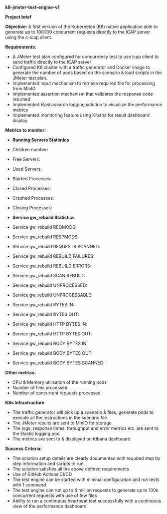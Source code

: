 **k8-jmeter-test-engine-v1**

**Project brief**

**Objective:** A first version of the Kubernetes (K8) native application able to generate up to 100000 concurrent requests directly to the ICAP server using the c-icap client.

**Requirements:**

- A JMeter test plan configured for concurrency test to use Icap client to send traffic directly to the ICAP server
- Configured K8 cluster with a traffic generator and Docker image to generate the number of pods based on the scenario &amp; load scripts in the JMeter test plan.
- Implemented input mechanism to retrieve required file for processing from MinIO
- Implemented assertion mechanism that validates the response code returned
- Implemented Elasticsearch logging solution to visualize the performance metrics
- Implemented monitoring feature using Kibana for result dashboard display

**Metrics to monitor:**

- **Running Servers Statistics**

- Children number:
- Free Servers:
- Used Servers:
- Started Processes:
- Closed Processes:
- Crashed Processes:
- Closing Processes:

- **Service gw\_rebuild Statistics**

- Service gw\_rebuild REQMODS:
- Service gw\_rebuild RESPMODS:
- Service gw\_rebuild REQUESTS SCANNED:
- Service gw\_rebuild REBUILD FAILURES:
- Service gw\_rebuild REBUILD ERRORS:
- Service gw\_rebuild SCAN REBUILT:
- Service gw\_rebuild UNPROCESSED:
- Service gw\_rebuild UNPROCESSABLE:
- Service gw\_rebuild BYTES IN:
- Service gw\_rebuild BYTES OUT:
- Service gw\_rebuild HTTP BYTES IN:
- Service gw\_rebuild HTTP BYTES OUT:
- Service gw\_rebuild BODY BYTES IN:
- Service gw\_rebuild BODY BYTES OUT:
- Service gw\_rebuild BODY BYTES SCANNED:

**Other metrics:**

- CPU &amp; Memory utilisation of the running pods
- Number of files processed
- Number of concurrent requests processed

**K8s Infrastructure**

- The traffic generator will pick up a scenario &amp; files, generate pods to execute all the instructions in the scenario file
- The JMeter results are sent to MinIO for storage
- The logs, response times, throughput and error metrics etc. are sent to the Elastic logging pod
- The metrics are sent to &amp; displayed on Kibana dashboard

**Success Criteria:**

- The solution setup details are clearly documented with required step by step information and scripts to run
- The solution satisfies all the above defined requirements
- Use of GitHub Actions CI/CD
- The test engine can be started with minimal configuration and run tests with 1 command
- The test engine can run up to 4 million requests to generate up to 100k concurrent requests with use of few files
- Ability to run a continuous heartbeat test successfully with a continuous view of the performance dashboard
